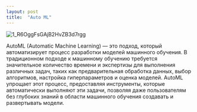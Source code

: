 ```yaml
---
layout: post
title:  "Auto ML"
---
```



![1_R6OggFsGAjB2HvZB3d7rgg](https://github.com/UzunDemir/uzundemir.github.io/assets/94790150/311b789b-f809-452f-b628-79bea3b25a57)

AutoML (Automatic Machine Learning) — это подход, который автоматизирует процесс разработки моделей машинного обучения. В традиционном подходе к машинному обучению требуется значительное количество времени и экспертизы для выполнения различных задач, таких как предварительная обработка данных, выбор алгоритмов, настройка гиперпараметров и оценка моделей. AutoML упрощает этот процесс, предоставляя инструменты, которые автоматически выполняют эти задачи, позволяя даже пользователям без глубоких знаний в области машинного обучения создавать и развертывать модели.
